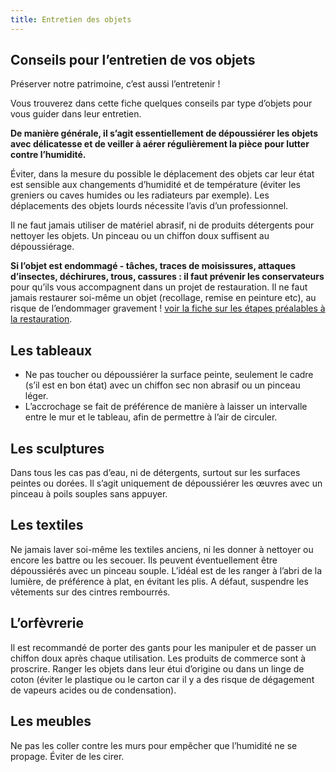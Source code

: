 ```yaml
---
title: Entretien des objets
---
```


## Conseils pour l’entretien de vos objets

Préserver notre patrimoine, c’est aussi l’entretenir !

Vous trouverez dans cette fiche quelques conseils par type d’objets pour vous guider dans leur entretien.

**De manière générale, il s’agit essentiellement de dépoussiérer les objets avec délicatesse et de veiller à aérer régulièrement la pièce pour lutter contre l’humidité.**

Éviter, dans la mesure du possible le déplacement des objets car leur état est sensible aux changements d’humidité et de température (éviter les greniers ou caves humides ou les radiateurs par exemple).
Les déplacements des objets lourds nécessite l’avis d’un professionnel.

Il ne faut jamais utiliser de matériel abrasif, ni de produits détergents pour nettoyer les objets.
Un pinceau ou un chiffon doux suffisent au dépoussiérage.

**Si l’objet est endommagé - tâches, traces de moisissures, attaques d’insectes, déchirures, trous, cassures : il faut prévenir les conservateurs** pour qu’ils vous accompagnent dans un projet de restauration.
Il ne faut jamais restaurer soi-même un objet (recollage, remise en peinture etc), au risque de l’endommager gravement ! [voir la fiche sur les étapes préalables à la restauration](/fiches/restauration).

## Les tableaux

- Ne pas toucher ou dépoussiérer la surface peinte, seulement le cadre (s’il est en bon état) avec un chiffon sec non abrasif ou un pinceau léger.
- L’accrochage se fait de préférence de manière à laisser un intervalle entre le mur et le tableau, afin de permettre à l’air de circuler.

## Les sculptures

Dans tous les cas pas d’eau, ni de détergents, surtout sur les surfaces peintes ou dorées.
Il s’agit uniquement de dépoussiérer les œuvres avec un pinceau à poils souples sans appuyer.

## Les textiles

Ne jamais laver soi-même les textiles anciens, ni les donner à nettoyer ou encore les battre ou les secouer.
Ils peuvent éventuellement être dépoussiérés avec un pinceau souple.
L’idéal est de les ranger à l’abri de la lumière, de préférence à plat, en évitant les plis.
A défaut, suspendre les vêtements sur des cintres rembourrés.

## L’orfèvrerie

Il est recommandé de porter des gants pour les manipuler et de passer un chiffon doux après chaque utilisation.
Les produits de commerce sont à proscrire.
Ranger les objets dans leur étui d’origine ou dans un linge de coton (éviter le plastique ou le carton car il y a des risque de dégagement de vapeurs acides ou de condensation).

## Les meubles

Ne pas les coller contre les murs pour empêcher que l’humidité ne se propage.
Éviter de les cirer.
